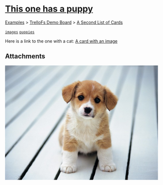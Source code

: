 # [This one has a puppy](https://trello.com/c/a1qgcz1H/4-this-one-has-a-puppy)

[Examples](../../README.md) > [TrelloFs Demo Board](../README.md) > [A Second List of Cards](README.md)

[`images`](../../Labels/images.md) [`puppies`](../../Labels/puppies.md)

Here is a link to the one with a cat: [A card with an image](../../TrelloFs_Demo_Board/A_Second_List_of_Cards/A_card_with_an_image.md)



## Attachments

![Puppy_2.jpg](../../Attachments/TrelloFs_Demo_Board/This_one_has_a_puppy/Puppy_2.jpg)